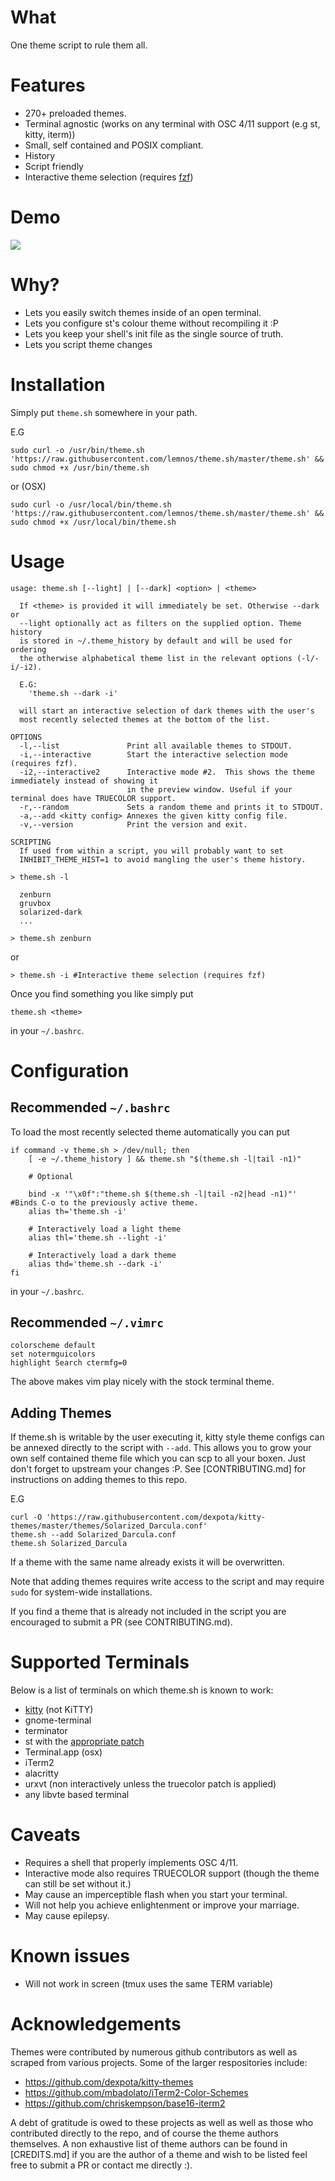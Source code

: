 # What

One theme script to rule them all.

# Features

 - 270+ preloaded themes.
 - Terminal agnostic (works on any terminal with OSC 4/11 support (e.g st, kitty, iterm))
 - Small, self contained and POSIX compliant.
 - History
 - Script friendly
 - Interactive theme selection (requires [fzf](https://github.com/junegunn/fzf))

# Demo

![](demo.gif)

# Why?

 - Lets you easily switch themes inside of an open terminal.
 - Lets you configure st's colour theme without recompiling it :P
 - Lets you keep your shell's init file as the single source of truth.
 - Lets you script theme changes

# Installation

Simply put `theme.sh` somewhere in your path.

E.G

```
sudo curl -o /usr/bin/theme.sh 'https://raw.githubusercontent.com/lemnos/theme.sh/master/theme.sh' && sudo chmod +x /usr/bin/theme.sh
```

or (OSX)

```
sudo curl -o /usr/local/bin/theme.sh 'https://raw.githubusercontent.com/lemnos/theme.sh/master/theme.sh' && sudo chmod +x /usr/local/bin/theme.sh
```

# Usage


```
usage: theme.sh [--light] | [--dark] <option> | <theme>

  If <theme> is provided it will immediately be set. Otherwise --dark or 
  --light optionally act as filters on the supplied option. Theme history
  is stored in ~/.theme_history by default and will be used for ordering
  the otherwise alphabetical theme list in the relevant options (-l/-i/-i2).

  E.G:
    'theme.sh --dark -i'

  will start an interactive selection of dark themes with the user's
  most recently selected themes at the bottom of the list.

OPTIONS
  -l,--list               Print all available themes to STDOUT.
  -i,--interactive        Start the interactive selection mode (requires fzf).
  -i2,--interactive2      Interactive mode #2.  This shows the theme immediately instead of showing it
                          in the preview window. Useful if your terminal does have TRUECOLOR support.
  -r,--random             Sets a random theme and prints it to STDOUT.
  -a,--add <kitty config> Annexes the given kitty config file.
  -v,--version            Print the version and exit.

SCRIPTING
  If used from within a script, you will probably want to set
  INHIBIT_THEME_HIST=1 to avoid mangling the user's theme history.
```

```
> theme.sh -l
  
  zenburn
  gruvbox
  solarized-dark
  ...

> theme.sh zenburn
```

or

```
> theme.sh -i #Interactive theme selection (requires fzf)
```

Once you find something you like simply put

```
theme.sh <theme>
```

in your `~/.bashrc`.

# Configuration

## Recommended `~/.bashrc`

To load the most recently selected theme automatically you can put

```
if command -v theme.sh > /dev/null; then
	[ -e ~/.theme_history ] && theme.sh "$(theme.sh -l|tail -n1)"

	# Optional  

	bind -x '"\x0f":"theme.sh $(theme.sh -l|tail -n2|head -n1)"' #Binds C-o to the previously active theme.
	alias th='theme.sh -i'

	# Interactively load a light theme
	alias thl='theme.sh --light -i'

	# Interactively load a dark theme
	alias thd='theme.sh --dark -i'
fi
```

in your `~/.bashrc`.

## Recommended `~/.vimrc`

```
colorscheme default
set notermguicolors
highlight Search ctermfg=0
```

The above makes vim play nicely with the stock terminal theme.

## Adding Themes

If theme.sh is writable by the user executing it, kitty style theme configs can
be annexed directly to the script with `--add`. This allows you to grow your 
own self contained theme file which you can scp to all your boxen. Just don't
forget to upstream your changes :P. See [CONTRIBUTING.md] for instructions
on adding themes to this repo.

E.G

```
curl -O 'https://raw.githubusercontent.com/dexpota/kitty-themes/master/themes/Solarized_Darcula.conf'
theme.sh --add Solarized_Darcula.conf
theme.sh Solarized_Darcula
```

If a theme with the same name already exists it will be overwritten.

Note that adding themes requires write access to the script and may require `sudo` for system-wide installations.

If you find a theme that is already not included in the script you are encouraged to submit a PR (see CONTRIBUTING.md).

# Supported Terminals

Below is a list of terminals on which theme.sh is known to work:
	
 - [kitty](https://github.com/kovidgoyal/kitty) (not KiTTY)
 - gnome-terminal
 - terminator
 - st with the [appropriate patch](https://st.suckless.org/patches/osc_10_11_12_2)
 - Terminal.app (osx)
 - iTerm2
 - alacritty
 - urxvt (non interactively unless the truecolor patch is applied)
 - any libvte based terminal


# Caveats

 - Requires a shell that properly implements OSC 4/11.
 - Interactive mode also requires TRUECOLOR support (though the theme can still be set without it.)
 - May cause an imperceptible flash when you start your terminal.
 - Will not help you achieve enlightenment or improve your marriage.
 - May cause epilepsy.

# Known issues

 - Will not work in screen (tmux uses the same TERM variable)

# Acknowledgements

Themes were contributed by numerous github contributors as well as scraped
 from various projects. Some of the larger respositories include:

  - https://github.com/dexpota/kitty-themes
  - https://github.com/mbadolato/iTerm2-Color-Schemes
  - https://github.com/chriskempson/base16-iterm2

 A debt of gratitude is owed to these projects as well as well as those who
 contributed directly to the repo, and of course the theme authors themselves.
 A non exhaustive list of theme authors can be found in [CREDITS.md] if you are
 the author of a theme and wish to be listed feel free to submit a PR or
 contact me directly :).


